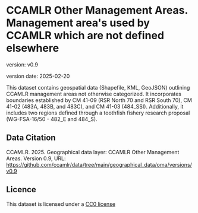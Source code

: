 # CCAMLR Other Management Areas. Management area's used by CCAMLR which are not defined elsewhere

version: v0.9

version date: 2025-02-20

This dataset contains geospatial data (Shapefile, KML, GeoJSON) outlining CCAMLR management areas not otherwise categorized. It incorporates boundaries established by CM 41-09 (RSR North 70 and RSR South 70), CM 41-02 (483A, 483B, and 483C), and CM 41-03 (484_SSI). Additionally, it includes two regions defined through a toothfish fishery research proposal (WG-FSA-16/50 - 482_E and 484_S).

## Data Citation

CCAMLR. 2025. Geographical data layer: CCAMLR Other Management Areas. Version 0.9, URL: <https://github.com/ccamlr/data/tree/main/geographical_data/oma/versions/v0.9>

## Licence

This dataset is licensed under a [CC0 license](/LICENSE.md)
